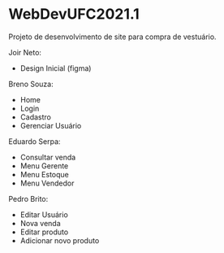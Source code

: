 # WebDevUFC2021.1
Projeto de desenvolvimento de site para compra de vestuário.

Joir Neto:
- Design Inicial (figma)

Breno Souza:
- Home
- Login
- Cadastro
- Gerenciar Usuário

Eduardo Serpa:
- Consultar venda
- Menu Gerente
- Menu Estoque
- Menu Vendedor

Pedro Brito:
- Editar Usuário
- Nova venda
- Editar produto
- Adicionar novo produto
